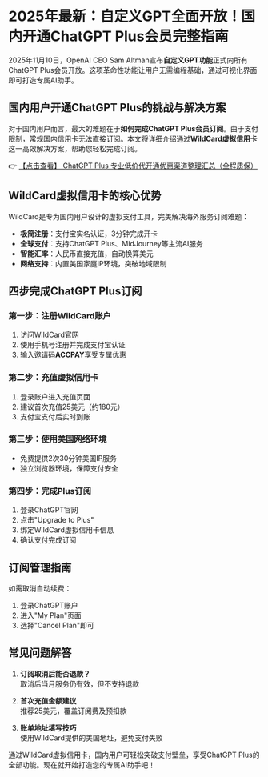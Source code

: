 # 2025年最新：自定义GPT全面开放！国内开通ChatGPT Plus会员完整指南

2025年11月10日，OpenAI CEO Sam Altman宣布**自定义GPT功能**正式向所有ChatGPT Plus会员开放。这项革命性功能让用户无需编程基础，通过可视化界面即可打造专属AI助手。

## 国内用户开通ChatGPT Plus的挑战与解决方案

对于国内用户而言，最大的难题在于**如何完成ChatGPT Plus会员订阅**。由于支付限制，常规国内信用卡无法直接订阅。本文将详细介绍通过**WildCard虚拟信用卡**这一高效解决方案，帮助您轻松完成订阅。

👉 [【点击查看】 ChatGPT Plus 专业低价代开通优惠渠道整理汇总（全程质保）](https://bit.ly/DaiKai)

## WildCard虚拟信用卡的核心优势

WildCard是专为国内用户设计的虚拟支付工具，完美解决海外服务订阅难题：

- **极简注册**：支付宝实名认证，3分钟完成开卡
- **全球支付**：支持ChatGPT Plus、MidJourney等主流AI服务
- **智能汇率**：人民币直接充值，自动换算美元
- **网络支持**：内置美国家庭IP环境，突破地域限制

## 四步完成ChatGPT Plus订阅

### 第一步：注册WildCard账户
1. 访问WildCard官网
2. 使用手机号注册并完成支付宝认证
3. 输入邀请码**ACCPAY**享受专属优惠

### 第二步：充值虚拟信用卡
1. 登录账户进入充值页面
2. 建议首次充值25美元（约180元）
3. 支付宝支付后实时到账

### 第三步：使用美国网络环境
- 免费提供2次30分钟美国IP服务
- 独立浏览器环境，保障支付安全

### 第四步：完成Plus订阅
1. 登录ChatGPT官网
2. 点击"Upgrade to Plus"
3. 绑定WildCard虚拟信用卡信息
4. 确认支付完成订阅

## 订阅管理指南

如需取消自动续费：
1. 登录ChatGPT账户
2. 进入"My Plan"页面
3. 选择"Cancel Plan"即可

## 常见问题解答

1. **订阅取消后能否退款？**  
   取消后当月服务仍有效，但不支持退款

2. **首次充值金额建议**  
   推荐25美元，覆盖订阅费及预扣款

3. **账单地址填写技巧**  
   使用WildCard提供的美国地址，避免支付失败

通过WildCard虚拟信用卡，国内用户可轻松突破支付壁垒，享受ChatGPT Plus的全部功能。现在就开始打造您的专属AI助手吧！